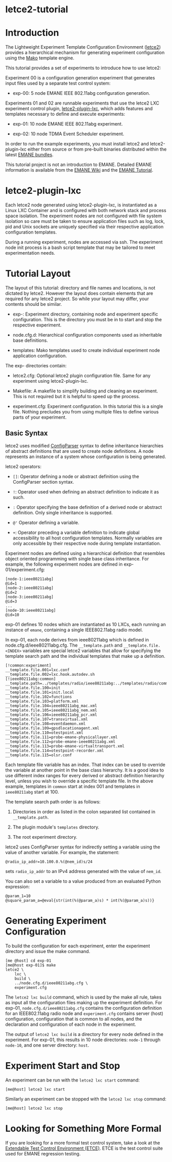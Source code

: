 letce2-tutorial
==

# Introduction

The Lightweight Experiment Template Configuration Environment
([letce2][1]) provides a hierarchical mechanism for generating
experiment configuration using the [Mako][2] template engine.

[1]: https://github.com/adjacentlink/letce2
[2]: https://https://www.makotemplates.org

This tutorial provides a set of experiments to introduce how to use
letce2:

Experiment 00 is a configuration generation experiment that generates
input files used by a separate test control system:

* exp-00: 5 node EMANE IEEE 802.11abg configuration generation.

Experiments 01 and 02 are runnable experiments that use the letce2
LXC experiment control plugin, [letce2-plugin-lxc][3], which adds
features and templates necessary to define and execute experiments:

* exp-01: 10 node EMANE IEEE 802.11abg experiment.

* exp-02: 10 node TDMA Event Scheduler experiment.

[3]: https://github.com/adjacentlink/letce2-plugin-lxc

In order to run the example experiments, you must install letce2 and
letce2-plugin-lxc either from source or from pre-built binaries
distributed within the latest [EMANE bundles][4].

[4]: https://github.com/adjacentlink/emane/wiki/Install#bundles

This tutorial project is not an introduction to EMANE. Detailed EMANE
information is available from the [EMANE Wiki][5] and the
[EMANE Tutorial][6].

[5]: https://github.com/adjacentlink/emane/wiki
[6]: https://github.com/adjacentlink/emane-tutorial

# letce2-plugin-lxc

Each letce2 node generated using letce2-plugin-lxc, is instantiated as
a Linux LXC Container and is configured with both network stack and
process space isolation. The experiment nodes are not configured with
file system isolation so care must be taken to ensure application
files such as log, lock, pid and Unix sockets are uniquely specified
via their respective application configuration templates.

During a running experiment, nodes are accessed via ssh. The
experiment node init process is a bash script template that may be
tailored to meet experimentation needs.

# Tutorial Layout

The layout of this tutorial: directory and file names and locations, is
not dictated by letce2. However the layout does contain elements that
are required for any letce2 project. So while your layout may differ,
your contents should be similar.

* exp-<INDEX>: Experiment directory, containing node and experiment
  specific configuration. This is the directory you must be in to
  start and stop the respective experiment.

* node.cfg.d: Hierarchical configuration components used as
  inheritable base definitions.

* templates: Mako templates used to create individual experiment node
  application configuration.

The exp-<INDEX> directories contain:

* letce2.cfg: Optional letce2 plugin configuration file. Same for any
  experiment using letce2-plugin-lxc.

* Makefile: A makefile to simplify building and cleaning an
  experiment. This is not required but it is helpful to speed up the
  process.

* experiment.cfg: Experiment configuration. In this tutorial this is a
  single file. Nothing precludes you from using multiple files to
  define various parts of your experiment.

## Basic Syntax

letce2 uses modified [ConfigParser][7] syntax to define inheritance
hierarchies of abstract definitions that are used to create node
definitions. A node represents an instance of a system whose
configuration is being generated.

[7]: https://docs.python.org/3/library/configparser.html

letce2 operators:

 * `[]`: Operator defining a node or abstract definition using the
  ConfigParser section syntax.

 * `!`: Operator used when defining an abstract definition to indicate
  it as such.

 * `:` Operator specifying the base definition of a derived node or
  abstract definition. Only single inheritance is supported.

 * `@'` Operator defining a variable.

 * `+`: Operator preceding a variable definition to indicate global
  accessibility to all host configuration templates. Normally
  variables are only accessible by their respective node during
  template instantiation.

Experiment nodes are defined using a hierarchical definition that
resembles object oriented programming with single base class
inheritance. For example, the following experiment nodes are defined
in exp-01/experiment.cfg:

```
[node-1:ieee80211abg]
@id=1
[node-2:ieee80211abg]
@id=2
[node-3:ieee80211abg]
@id=3
...
[node-10:ieee80211abg]
@id=10
```

exp-01 defines 10 nodes which are instantiated as 10 LXCs, each
running an instance of `emane`, containing a single IEEE802.11abg
radio model.

In exp-01, each node derives from ieee80211abg which is defined in
node.cfg.d/ieee80211abg.cfg. The `__template.path` and
`__template.file.<INDEX>` variables are special letce2 variables that
allow for specifying the template search path and the individual
templates that make up a definition.

```
[!common:experiment]
__template.file.001=lxc.conf
__template.file.002=lxc.hook.autodev.sh
[!ieee80211abg:common]
__template.path=../templates/radio/ieee80211abg:../templates/radio/common:../templates/common
__template.file.100=init
__template.file.101=init.local
__template.file.102=functions
__template.file.103=platform.xml
__template.file.104=ieee80211abg_mac.xml
__template.file.105=ieee80211abg_nem.xml
__template.file.106=ieee80211abg_pcr.xml
__template.file.107=transvirtual.xml
__template.file.108=eventdaemon.xml
__template.file.109=gpsdlocationagent.xml
__template.file.110=otestpoint.xml
__template.file.111=probe-emane-physicallayer.xml
__template.file.112=probe-emane-ieee80211abg.xml
__template.file.113=probe-emane-virtualtransport.xml
__template.file.114=otestpoint-recorder.xml
__template.file.115=olsr.conf
```

Each template file variable has an index. That index can be used to
override the variable at another point in the base class hierarchy. It
is a good idea to use different index ranges for every derived or
abstract definition hierarchy level, unless you wish to override a
specific template file. In the above example, templates in `common`
start at index 001 and templates in `ieee80211abg` start at 100.

The template search path order is as follows:

1. Directories in order as listed in the colon separated list
contained in `__template.path`.

2. The plugin module's `templates` directory.

3. The root experiment directory.

letce2 uses ConfigParser syntax for indirectly setting a variable
using the value of another variable. For example, the statement:

```
@radio_ip_addr=10.100.0.%(@nem_id)s/24
```

sets `radio_ip_addr` to an IPv4 address generated with the value of
`nem_id`.

You can also set a variable to a value produced from an evaluated
Python expression:

```
@param_1=10
@square_param_a=@eval{str(int(%(@param_a)s) * int(%(@param_a)s))}
```

# Generating Experiment Configuration

To build the configuration for each experiment, enter the experiment
directory and issue the make command.

```
[me @host] cd exp-01
[me@host exp-01]$ make
letce2 \
	lxc \
	build \
	../node.cfg.d/ieee80211abg.cfg \
	experiment.cfg
```

The `letce2 lxc build` command, which is used by the make all rule,
takes as input all the configuration files making up the experiment
definition. For exp-01, `node.cfg.d/ieee80211abg.cfg` contains
the configuration definition for an IEEE802.11abg radio node and
`experiment.cfg` contains server (host) configuration, configuration
that is common to all nodes, and the declaration and configuration of
each node in the experiment.

The output of `letce2 lxc build` is a directory for every node defined
in the experiment. For exp-01, this results in 10 node directories:
`node-1` through `node-10`, and one server directory: `host`.

# Experiment Start and Stop

An experiment can be run with the `letce2 lxc start` command:

```
[me@host] letce2 lxc start
```

Similarly an experiment can be stopped with the `letce2 lxc stop`
command:

```
[me@host] letce2 lxc stop
```

# Looking for Something More Formal

If you are looking for a more formal test control system, take a look
at the [Extendable Test Control Environment (ETCE)][8]. ETCE is the
test control suite used for EMANE regression testing.

[8]: https://github.com/adjacentlink/python-etce
